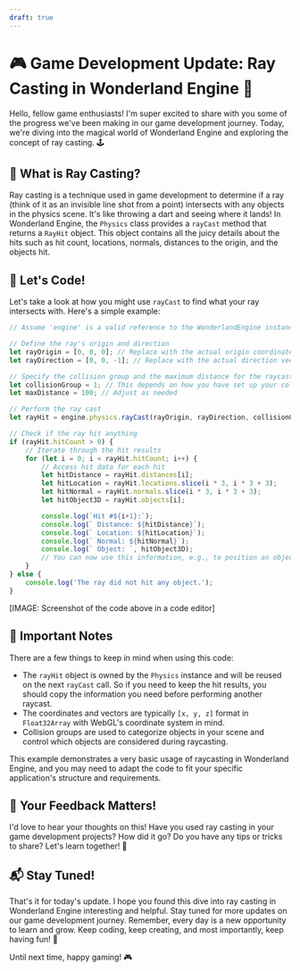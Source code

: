 ```yaml
---
draft: true
---
```


# 🎮 Game Development Update: Ray Casting in Wonderland Engine 🚀

Hello, fellow game enthusiasts! I'm super excited to share with you some of the progress we've been making in our game development journey. Today, we're diving into the magical world of Wonderland Engine and exploring the concept of ray casting. 🕹️

## 🎯 What is Ray Casting? 

Ray casting is a technique used in game development to determine if a ray (think of it as an invisible line shot from a point) intersects with any objects in the physics scene. It's like throwing a dart and seeing where it lands! In Wonderland Engine, the `Physics` class provides a `rayCast` method that returns a `RayHit` object. This object contains all the juicy details about the hits such as hit count, locations, normals, distances to the origin, and the objects hit. 

## 📝 Let's Code! 

Let's take a look at how you might use `rayCast` to find what your ray intersects with. Here's a simple example:

```javascript
// Assume 'engine' is a valid reference to the WonderlandEngine instance

// Define the ray's origin and direction
let rayOrigin = [0, 0, 0]; // Replace with the actual origin coordinates
let rayDirection = [0, 0, -1]; // Replace with the actual direction vector

// Specify the collision group and the maximum distance for the raycast
let collisionGroup = 1; // This depends on how you have set up your collision layers
let maxDistance = 100; // Adjust as needed

// Perform the ray cast
let rayHit = engine.physics.rayCast(rayOrigin, rayDirection, collisionGroup, maxDistance);

// Check if the ray hit anything
if (rayHit.hitCount > 0) {
    // Iterate through the hit results
    for (let i = 0; i < rayHit.hitCount; i++) {
        // Access hit data for each hit
        let hitDistance = rayHit.distances[i];
        let hitLocation = rayHit.locations.slice(i * 3, i * 3 + 3);
        let hitNormal = rayHit.normals.slice(i * 3, i * 3 + 3);
        let hitObject3D = rayHit.objects[i];

        console.log(`Hit #${i+1}:`);
        console.log(` Distance: ${hitDistance}`);
        console.log(` Location: ${hitLocation}`);
        console.log(` Normal: ${hitNormal}`);
        console.log(` Object: `, hitObject3D);
        // You can now use this information, e.g., to position an object at the hit location
    }
} else {
    console.log('The ray did not hit any object.');
}
```
[IMAGE: Screenshot of the code above in a code editor]

## 📌 Important Notes 

There are a few things to keep in mind when using this code:

- The `rayHit` object is owned by the `Physics` instance and will be reused on the next `rayCast` call. So if you need to keep the hit results, you should copy the information you need before performing another raycast.
- The coordinates and vectors are typically `[x, y, z]` format in `Float32Array` with WebGL's coordinate system in mind.
- Collision groups are used to categorize objects in your scene and control which objects are considered during raycasting.

This example demonstrates a very basic usage of raycasting in Wonderland Engine, and you may need to adapt the code to fit your specific application's structure and requirements.

## 📣 Your Feedback Matters!

I'd love to hear your thoughts on this! Have you used ray casting in your game development projects? How did it go? Do you have any tips or tricks to share? Let's learn together! 🙌

## 📬 Stay Tuned!

That's it for today's update. I hope you found this dive into ray casting in Wonderland Engine interesting and helpful. Stay tuned for more updates on our game development journey. Remember, every day is a new opportunity to learn and grow. Keep coding, keep creating, and most importantly, keep having fun! 🎉

Until next time, happy gaming! 🎮